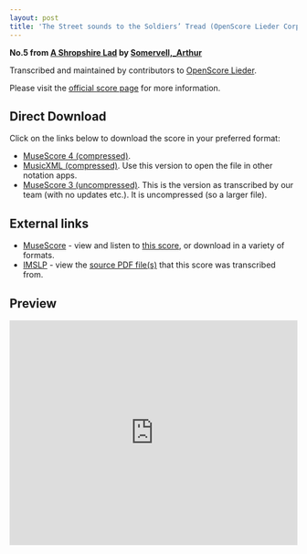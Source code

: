 ```yaml
---
layout: post
title: 'The Street sounds to the Soldiers’ Tread (OpenScore Lieder Corpus)'
---
```


__No.5 from [A Shropshire Lad](https://fourscoreandmore.org/openscore/lieder/Somervell%2C_Arthur/A_Shropshire_Lad/) by [Somervell,_Arthur](https://fourscoreandmore.org/openscore/lieder/Somervell%2C_Arthur)__

Transcribed and maintained by contributors to [OpenScore Lieder].

Please visit the [official score page] for more information.

[official score page]: https://musescore.com/openscore-lieder-corpus/scores/6211903
[OpenScore Lieder]: https://musescore.com/openscore-lieder-corpus

## Direct Download

Click on the links below to download the score in your preferred format:
- [MuseScore 4 (compressed)](https://fourscoreandmore.org/openscore/lieder/Somervell%2C_Arthur/A_Shropshire_Lad/05_The_Street_sounds_to_the_Soldiers%E2%80%99_Tread.mscz).
- [MusicXML (compressed)](https://fourscoreandmore.org/openscore/lieder/Somervell%2C_Arthur/A_Shropshire_Lad/05_The_Street_sounds_to_the_Soldiers%E2%80%99_Tread.mxl). Use this version to open the file in other notation apps.
- [MuseScore 3 (uncompressed)](https://raw.githubusercontent.com/OpenScore/Lieder/refs/heads/main/scores/Somervell%2C_Arthur/A_Shropshire_Lad/05_The_Street_sounds_to_the_Soldiers%E2%80%99_Tread/lc6211903.mscx). This is the version as transcribed by our team (with no updates etc.). It is uncompressed (so a larger file).

## External links

- [MuseScore] - view and listen to [this score][MuseScore], or download in a variety of formats.
- [IMSLP] - view the [source PDF file(s)][IMSLP] that this score was transcribed from.

[MuseScore]: https://musescore.com/score/6211903
[IMSLP]: https://imslp.org/wiki/Special:ReverseLookup/529227

## Preview

<iframe width="100%" height="394" src="https://musescore.com/openscore-lieder-corpus/scores/6211903/embed" frameborder="0" allowfullscreen allow="autoplay; fullscreen"></iframe>
